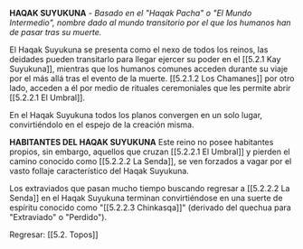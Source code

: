 
**HAQAK SUYUKUNA** - _Basado en el "Haqak Pacha" o "El Mundo Intermedio", nombre dado al mundo transitorio por el que los humanos han de pasar tras su muerte._

El Haqak Suyukuna se presenta como el nexo de todos los reinos, las deidades pueden transitarlo para llegar ejercer su poder en el [[5.2.1 Kay Suyukuna]], mientras que los humanos comunes acceden durante su viaje por el más allá tras el evento de la muerte. [[5.2.1.2 Los Chamanes]] por otro lado, acceden a él por medio de rituales ceremoniales que les permite abrir [[5.2.2.1 El Umbral]].

En el Haqak Suyukuna todos los planos convergen en un solo lugar, convirtiéndolo en el espejo de la creación misma.

**HABITANTES DEL HAQAK SUYUKUNA**
Este reino no posee habitantes propios, sin embargo, aquellos que cruzan [[5.2.2.1 El Umbral]] y pierden el camino conocido como [[5.2.2.2 La Senda]], se ven forzados a vagar por el vasto follaje característico del Haqak Suyukuna.

Los extraviados que pasan mucho tiempo buscando regresar a [[5.2.2.2 La Senda]] en el Haqak Suyukuna terminan convirtiéndose en una suerte de espíritu conocido como "[[5.2.2.3 Chinkasqa]]" (derivado del quechua para "Extraviado" o "Perdido").


Regresar: [[5.2. Topos]]